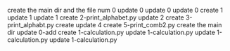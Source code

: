 create the main dir and the file num 0
update 0
update 0
update 0
create 1
update 1
update 1
create 2-print_alphabet.py
update 2
create 3-print_alphabt.py
create
update 4
create 5-print_comb2.py
create the main dir
update 0-add
create 1-calculation.py
update 1-calculation.py
update 1-calculation.py
update 1-calculation.py
